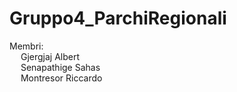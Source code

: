 # Gruppo4_ParchiRegionali

Membri: </br>
&emsp; Gjergjaj Albert </br>
&emsp; Senapathige Sahas </br>
&emsp; Montresor Riccardo </br>
